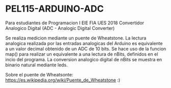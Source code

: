 # PEL115-ARDUINO-ADC
Para estudiantes de Programacion I EIE FIA UES 2018
Convertidor Analogico Digital (ADC - Analogic Digital Converter)

Se realiza medicion mediante un puente de Wheatstone.
La lectura analogica realizada por las entradas analogicas del Arduino es equivalente
a un valor decimal obtenido de un ADC de 10 bits. Se hace uso de la funcion map() para realizar
un equivalente a una lectura de nBits, definidos en el incio del programa.
La conversion analogico digital de nBits se muestra en binario natural mediante leds.

Sobre el puente de Wheatsonte: https://es.wikipedia.org/wiki/Puente_de_Wheatstone
:)
